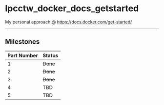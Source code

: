 # lpcctw_docker_docs_getstarted

My personal approach @ <https://docs.docker.com/get-started/>

---

## Milestones

| Part Number | Status |
| - | - |
| 1 | ~~Done~~ |
| 2 | ~~Done~~ |
| 3 | ~~Done~~ |
| 4 | TBD |
| 5 | TBD |